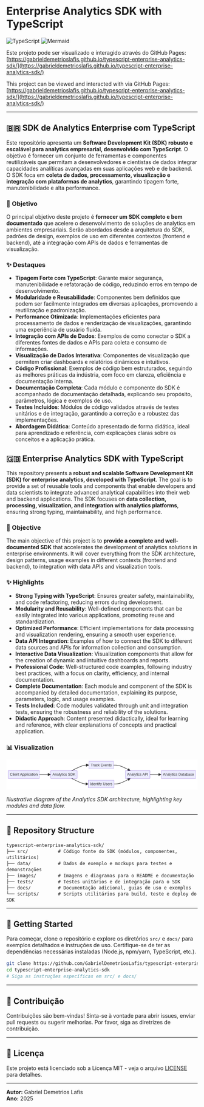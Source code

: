 # Enterprise Analytics SDK with TypeScript

![TypeScript](https://img.shields.io/badge/TypeScript-3.9%2B-blue?style=for-the-badge&logo=typescript)
![Mermaid](https://img.shields.io/badge/Diagrams-Mermaid-orange?style=for-the-badge&logo=mermaid)

Este projeto pode ser visualizado e interagido através do GitHub Pages: [https://gabrieldemetrioslafis.github.io/typescript-enterprise-analytics-sdk/](https://gabrieldemetrioslafis.github.io/typescript-enterprise-analytics-sdk/)

This project can be viewed and interacted with via GitHub Pages: [https://gabrieldemetrioslafis.github.io/typescript-enterprise-analytics-sdk/](https://gabrieldemetrioslafis.github.io/typescript-enterprise-analytics-sdk/)

---

## 🇧🇷 SDK de Analytics Enterprise com TypeScript

Este repositório apresenta um **Software Development Kit (SDK) robusto e escalável para analytics empresarial, desenvolvido com TypeScript**. O objetivo é fornecer um conjunto de ferramentas e componentes reutilizáveis que permitam a desenvolvedores e cientistas de dados integrar capacidades analíticas avançadas em suas aplicações web e de backend. O SDK foca em **coleta de dados, processamento, visualização e integração com plataformas de analytics**, garantindo tipagem forte, manutenibilidade e alta performance.

### 🎯 Objetivo

O principal objetivo deste projeto é **fornecer um SDK completo e bem documentado** que acelere o desenvolvimento de soluções de analytics em ambientes empresariais. Serão abordados desde a arquitetura do SDK, padrões de design, exemplos de uso em diferentes contextos (frontend e backend), até a integração com APIs de dados e ferramentas de visualização.

### ✨ Destaques

- **Tipagem Forte com TypeScript**: Garante maior segurança, manutenibilidade e refatoração de código, reduzindo erros em tempo de desenvolvimento.
- **Modularidade e Reusabilidade**: Componentes bem definidos que podem ser facilmente integrados em diversas aplicações, promovendo a reutilização e padronização.
- **Performance Otimizada**: Implementações eficientes para processamento de dados e renderização de visualizações, garantindo uma experiência de usuário fluida.
- **Integração com APIs de Dados**: Exemplos de como conectar o SDK a diferentes fontes de dados e APIs para coleta e consumo de informações.
- **Visualização de Dados Interativa**: Componentes de visualização que permitem criar dashboards e relatórios dinâmicos e intuitivos.
- **Código Profissional**: Exemplos de código bem estruturados, seguindo as melhores práticas da indústria, com foco em clareza, eficiência e documentação interna.
- **Documentação Completa**: Cada módulo e componente do SDK é acompanhado de documentação detalhada, explicando seu propósito, parâmetros, lógica e exemplos de uso.
- **Testes Incluídos**: Módulos de código validados através de testes unitários e de integração, garantindo a correção e a robustez das implementações.
- **Abordagem Didática**: Conteúdo apresentado de forma didática, ideal para aprendizado e referência, com explicações claras sobre os conceitos e a aplicação prática.



## 🇬🇧 Enterprise Analytics SDK with TypeScript

This repository presents a **robust and scalable Software Development Kit (SDK) for enterprise analytics, developed with TypeScript**. The goal is to provide a set of reusable tools and components that enable developers and data scientists to integrate advanced analytical capabilities into their web and backend applications. The SDK focuses on **data collection, processing, visualization, and integration with analytics platforms**, ensuring strong typing, maintainability, and high performance.

### 🎯 Objective

The main objective of this project is to **provide a complete and well-documented SDK** that accelerates the development of analytics solutions in enterprise environments. It will cover everything from the SDK architecture, design patterns, usage examples in different contexts (frontend and backend), to integration with data APIs and visualization tools.

### ✨ Highlights

- **Strong Typing with TypeScript**: Ensures greater safety, maintainability, and code refactoring, reducing errors during development.
- **Modularity and Reusability**: Well-defined components that can be easily integrated into various applications, promoting reuse and standardization.
- **Optimized Performance**: Efficient implementations for data processing and visualization rendering, ensuring a smooth user experience.
- **Data API Integration**: Examples of how to connect the SDK to different data sources and APIs for information collection and consumption.
- **Interactive Data Visualization**: Visualization components that allow for the creation of dynamic and intuitive dashboards and reports.
- **Professional Code**: Well-structured code examples, following industry best practices, with a focus on clarity, efficiency, and internal documentation.
- **Complete Documentation**: Each module and component of the SDK is accompanied by detailed documentation, explaining its purpose, parameters, logic, and usage examples.
- **Tests Included**: Code modules validated through unit and integration tests, ensuring the robustness and reliability of the solutions.
- **Didactic Approach**: Content presented didactically, ideal for learning and reference, with clear explanations of concepts and practical application.

### 📊 Visualization

![TypeScript Analytics SDK Architecture](images/typescript_enterprise_analytics_sdk.png)

*Illustrative diagram of the Analytics SDK architecture, highlighting key modules and data flow.*

---

## 📁 Repository Structure

```
typescript-enterprise-analytics-sdk/
├── src/           # Código fonte do SDK (módulos, componentes, utilitários)
├── data/          # Dados de exemplo e mockups para testes e demonstrações
├── images/        # Imagens e diagramas para o README e documentação
├── tests/         # Testes unitários e de integração para o SDK
├── docs/          # Documentação adicional, guias de uso e exemplos
└── scripts/       # Scripts utilitários para build, teste e deploy do SDK
```

---

## 🚀 Getting Started

Para começar, clone o repositório e explore os diretórios `src/` e `docs/` para exemplos detalhados e instruções de uso. Certifique-se de ter as dependências necessárias instaladas (Node.js, npm/yarn, TypeScript, etc.).

```bash
git clone https://github.com/GabrielDemetriosLafis/typescript-enterprise-analytics-sdk.git
cd typescript-enterprise-analytics-sdk
# Siga as instruções específicas em src/ e docs/
```

---

## 🤝 Contribuição

Contribuições são bem-vindas! Sinta-se à vontade para abrir issues, enviar pull requests ou sugerir melhorias. Por favor, siga as diretrizes de contribuição.

---

## 📝 Licença

Este projeto está licenciado sob a Licença MIT - veja o arquivo [LICENSE](LICENSE) para detalhes.

---

**Autor:** Gabriel Demetrios Lafis  
**Ano:** 2025

